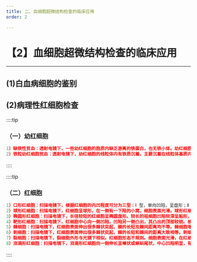 ```yaml
---
title: 二、血细胞超微结构检查的临床应用
order: 2

---
```


# 【2】血细胞超微结构检查的临床应用

<kaodian :text="'血液学检验记忆卡'" />

<!-- ###### 第五章 血细胞超微结构检查的临床应用

> 临床血液学检验 -->

<beitiX/>

---

## (1)白血病细胞的鉴别

<son :text="'血液学检验记忆卡'" text1="(1)白血病细胞的鉴别" :textOption="[['超纲','暂无科目',''],['了解','相关专业知识','专业知识'],['了解','相关专业知识','专业知识']]" />

## (2)病理性红细胞检查

<son :text="'血液学检验记忆卡'" text1="(2)病理性红细胞检查" :textOption="[['超纲','暂无科目',''],['了解','专业知识','专业实践能力'],['了解','专业知识','专业实践能力']]" />

::::tip

### （一）幼红细胞

```js
1）缺铁性贫血：透射电镜下，一些幼红细胞的胞质内缺乏游离的铁蛋白，也无铁小体。幼红细胞的吞饮活动仍很活跃，但吞饮泡池内无铁蛋白。
2）铁粒幼红细胞贫血：透射电镜下，幼红细胞的线粒体内有铁质沉着。主要沉着在线粒体基质内，呈高电子密度的颗粒或团块，含有多量铁质的线粒体可明显肿胀和变形，甚至结构大部分破坏。由于幼红细胞的线粒体常位于核周，所以在核周可见环形铁粒沉着，称为环铁粒幼红细胞。各阶段的幼红细胞均可出现上述环，但以中幼红细胞更为明显。胞质内含铁蛋白的吞饮小泡和铁小体也较正常增多。
```

::::

::::tip

### （二）红细胞

```js
1）口形红细胞：扫描电镜下，根据红细胞的内凹程度可分为三型：Ⅰ 型，单向凹陷，呈盘形；Ⅱ 型，单向凹陷较深，似面盆或蘑菇帽状；Ⅲ 型，单向凹陷更深，似杯状或深臼样。口形红细胞增多主要见于遗传性口形红细胞增多症，也可见于肝脏疾病和肿瘤性疾病。
2）球形红细胞：扫描电镜下，红细胞呈球形，在一侧有一下陷的小窝，细胞表面光滑。球形红细胞增多主要见于遗传性球形红细胞增多症及伴球形红细胞增多的其他溶血性贫血如免疫性溶血性贫血。
3）椭圆形红细胞：扫描电镜下，长径较短的红细胞呈椭圆盘形。较长的祖细胞凹陷较深呈船形，细胞表面光滑，较正常红细胞薄。多数细胞中心有明显凹陷，但少数似平板状。椭圆形红细胞增多主要见于遗传性椭圆形红细胞增多症，也可见于恶性贫血、白血病、严重缺铁性贫血等。
4）靶形红细胞：扫描电镜下，红细胞中心向一侧凹陷，凹陷另一侧凸出，其凸出的顶部较锐。根据凹陷的深度可分为 Ⅰ ～ Ⅳ 型。靶形红细胞增多可见于缺铁性贫血、珠蛋白生成障碍性贫血及其他血红蛋白病。
5）棘细胞：扫描电镜下，红细胞表面伸出很多棘状突起，棘的长短及棘间距离均不等。棘细胞增多可见于遗传性 β 脂蛋白缺乏症、脾切除后及慢性肝病。
6）刺细胞：扫描电镜下，红细胞表面伸出很多棘状突起，棘的长短和棘间的距离大致相等。刺细胞增多，可见于尿毒症、胃癌、丙酮酸激酶缺乏症、新生儿肝病等。
7）裂细胞：扫描电镜下，裂细胞外形与光镜下相似。红细胞形态不规则。细胞表面光滑，在红细胞的断裂面可见血红蛋白外溢。出现较多裂细胞主要见于弥漫性血管内凝血、巨大血管瘤等。
8）泪滴形红细胞：扫描电镜下，泪滴形红细胞向一侧伸长呈棒状或蝌蚪尾状，中心凹陷明显，有时也呈逗点符号形。出现较多泪滴形红细胞可见于骨髓纤维化、珠蛋白生成障碍性贫血及骨髓癌转移等。
```

::::

